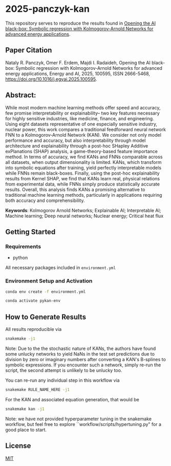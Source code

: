 # 2025-panczyk-kan
This repository serves to reproduce the results found in [Opening the AI black-box: Symbolic regression with Kolmogorov-Arnold Networks for advanced energy applications](https://doi.org/10.1016/j.egyai.2025.100595). 

## Paper Citation
Nataly R. Panczyk, Omer F. Erdem, Majdi I. Radaideh,
Opening the AI black-box: Symbolic regression with Kolmogorov-Arnold Networks for advanced energy applications,
Energy and AI,
2025,
100595,
ISSN 2666-5468,
https://doi.org/10.1016/j.egyai.2025.100595.


## Abstract: 
While most modern machine learning methods offer speed and accuracy, few promise interpretability or explainability– two key features necessary for highly sensitive industries, like medicine, finance, and engineering. Using eight datasets representative of one especially sensitive industry, nuclear power, this work compares a traditional feedforward neural network FNN to a Kolmogorov-Arnold Network (KAN). We consider not only model performance and accuracy, but also interpretability through model architecture and explainability through a post-hoc SHapley Additive exPlanations (SHAP) analysis, a game-theory-based feature importance method. In terms of accuracy, we find KANs and FNNs comparable across all datasets, when output dimensionality is limited. KANs, which transform into symbolic equations after training, yield perfectly interpretable models while FNNs remain black-boxes. Finally, using the post-hoc explainability results from Kernel SHAP, we find that KANs learn real, physical relations from experimental data, while FNNs simply produce statistically accurate results. Overall, this analysis finds KANs a promising alternative to traditional machine learning methods, particularly in applications requiring both accuracy and comprehensibility.

**Keywords**: Kolmogorov Arnold Networks; Explainable AI; Interpretable AI; Machine learning; Deep neural networks; Nuclear energy; Critical heat flux


## Getting Started
### Requirements
- python

All necessary packages included in `environment.yml`

### Environment Setup and Activation

```bash
conda env create -f environment.yml

conda activate pykan-env
```

## How to Generate Results

All results reproducible via 

```bash
snakemake -j1
```

Note: Due to the the stochastic nature of KANs, the authors have found some unlucky networks to yield NaNs in the test set predictions due to division by zero or imaginary numbers after converting a KAN's B-splines to symbolic expressions. If you encounter such a network, simply re-run the script, the second attempt is unlikely to be unlucky too.

You can re-run any individual step in this workflow via 
```bash
snakemake RULE_NAME_HERE -j1
```
For the KAN and associated equation generation, that would be
```bash
snakemake kan -j1
```

Note: we have not provided hyperparameter tuning in the snakemake workflow, but feel free to explore ``workflow/scripts/hypertuning.py" for a good place to start. 

## License

[MIT](https://choosealicense.com/licenses/mit/)